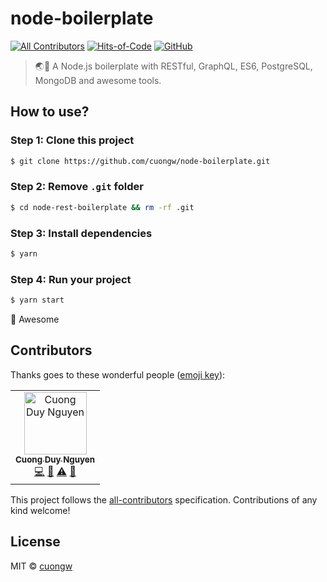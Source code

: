 # node-boilerplate

[![All Contributors](https://img.shields.io/badge/all_contributors-1-orange.svg)](#contributors)
[![Hits-of-Code](https://hitsofcode.com/github/cuongw/node-boilerplate)](https://hitsofcode.com/view/github/cuongw/node-boilerplate)
[![GitHub](https://img.shields.io/github/license/cuongw/node-boilerplate.svg)](https://github.com/cuongw/node-boilerplate/blob/master/LICENSE)

> 🌏🚀 A Node.js boilerplate with RESTful, GraphQL, ES6, PostgreSQL, MongoDB and awesome tools.

## How to use?

### Step 1: Clone this project

```sh
$ git clone https://github.com/cuongw/node-boilerplate.git
```

### Step 2: Remove `.git` folder

```sh
$ cd node-rest-boilerplate && rm -rf .git
```

### Step 3: Install dependencies

```sh
$ yarn
```

### Step 4: Run your project

```sh
$ yarn start
```

🙌 Awesome

## Contributors

Thanks goes to these wonderful people ([emoji key](https://allcontributors.org/docs/en/emoji-key)):

<!-- ALL-CONTRIBUTORS-LIST:START - Do not remove or modify this section -->
<!-- prettier-ignore -->
<table><tr><td align="center"><a href="http://cuongw.me"><img src="https://avatars0.githubusercontent.com/u/34389409?v=4" width="100px;" alt="Cuong Duy Nguyen"/><br /><sub><b>Cuong Duy Nguyen</b></sub></a><br /><a href="https://github.com/cuongw/thinid/commits?author=cuongw" title="Code">💻</a> <a href="https://github.com/cuongw/thinid/commits?author=cuongw" title="Documentation">📖</a> <a href="https://github.com/cuongw/thinid/commits?author=cuongw" title="Tests">⚠️</a> <a href="#review-cuongw" title="Reviewed Pull Requests">👀</a></td></tr></table>

<!-- ALL-CONTRIBUTORS-LIST:END -->

This project follows the [all-contributors](https://github.com/all-contributors/all-contributors) specification. Contributions of any kind welcome!

## License

MIT © [cuongw](https://github.com/cuongw)
